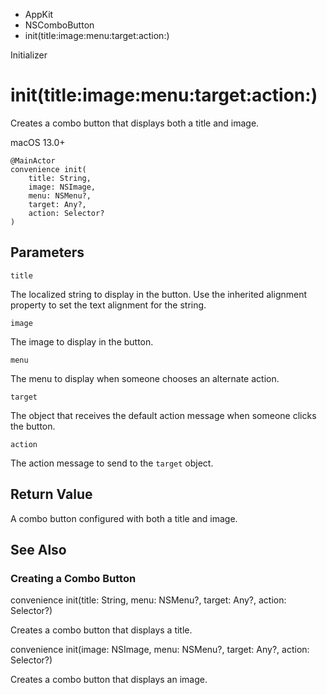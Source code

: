 

- AppKit
- NSComboButton
-  init(title:image:menu:target:action:) 

Initializer

# init(title:image:menu:target:action:)

Creates a combo button that displays both a title and image.

macOS 13.0+

``` source
@MainActor
convenience init(
    title: String,
    image: NSImage,
    menu: NSMenu?,
    target: Any?,
    action: Selector?
)
```

## Parameters 

`title`  

The localized string to display in the button. Use the inherited alignment property to set the text alignment for the string.

`image`  

The image to display in the button.

`menu`  

The menu to display when someone chooses an alternate action.

`target`  

The object that receives the default action message when someone clicks the button.

`action`  

The action message to send to the `target` object.

## Return Value

A combo button configured with both a title and image.

## See Also

### Creating a Combo Button

convenience init(title: String, menu: NSMenu?, target: Any?, action: Selector?)

Creates a combo button that displays a title.

convenience init(image: NSImage, menu: NSMenu?, target: Any?, action: Selector?)

Creates a combo button that displays an image.

